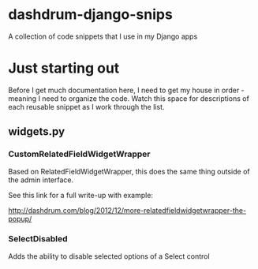 dashdrum-django-snips
=====================

A collection of code snippets that I use in my Django apps

# Just starting out

Before I get much documentation here, I need to get my house in order - meaning I need to organize the code.  Watch this space for descriptions of each reusable snippet as I work through the list.

## widgets.py

### CustomRelatedFieldWidgetWrapper

Based on RelatedFieldWidgetWrapper, this does the same thing outside of the admin interface.

See this link for a full write-up with example:

   [http://dashdrum.com/blog/2012/12/more-relatedfieldwidgetwrapper-the-popup/ ](http://dashdrum.com/blog/2012/12/more-relatedfieldwidgetwrapper-the-popup/ )
   

### SelectDisabled

Adds the ability to disable selected options of a Select control

